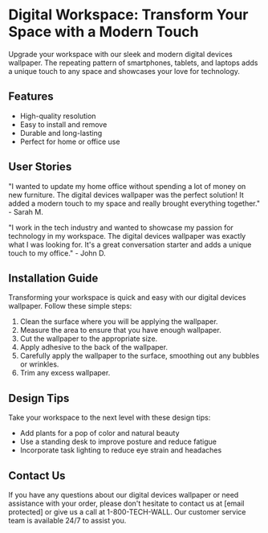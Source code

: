 <!--font:Dancing Script-->

# Digital Workspace: Transform Your Space with a Modern Touch

Upgrade your workspace with our sleek and modern digital devices wallpaper. The repeating pattern of smartphones, tablets, and laptops adds a unique touch to any space and showcases your love for technology.

## Features

- High-quality resolution
- Easy to install and remove
- Durable and long-lasting
- Perfect for home or office use

## User Stories

"I wanted to update my home office without spending a lot of money on new furniture. The digital devices wallpaper was the perfect solution! It added a modern touch to my space and really brought everything together." - Sarah M.

"I work in the tech industry and wanted to showcase my passion for technology in my workspace. The digital devices wallpaper was exactly what I was looking for. It's a great conversation starter and adds a unique touch to my office." - John D.

## Installation Guide

Transforming your workspace is quick and easy with our digital devices wallpaper. Follow these simple steps:

1. Clean the surface where you will be applying the wallpaper.
2. Measure the area to ensure that you have enough wallpaper.
3. Cut the wallpaper to the appropriate size.
4. Apply adhesive to the back of the wallpaper.
5. Carefully apply the wallpaper to the surface, smoothing out any bubbles or wrinkles.
6. Trim any excess wallpaper.

## Design Tips

Take your workspace to the next level with these design tips:

- Add plants for a pop of color and natural beauty
- Use a standing desk to improve posture and reduce fatigue
- Incorporate task lighting to reduce eye strain and headaches

## Contact Us

If you have any questions about our digital devices wallpaper or need assistance with your order, please don't hesitate to contact us at [email protected] or give us a call at 1-800-TECH-WALL. Our customer service team is available 24/7 to assist you.

<!--

Write me content for website with wallpaper which alt text is:

"A wallpaper featuring a repeating pattern of sleek and modern digital devices, such as smartphones, tablets, and laptops."

The name/title of the page should not be 1:1 copy of the alt text but rather a real content of the website which is using this wallpaper.

- Use markdown format 
- Start with heading
- Heading should be short and concise
- The content should look like a real website 
- The website should not be about the wallpaper, wallpaper is just a related background
- Heading should be contain work "wallpaper" or "background"
- Include real sections like references, contact, user stories, etc. use things relevant to the page purpose.
- Feel free to use structure like headings, bullets, numbering, blockquotes, paragraphs, horizontal lines, etc.
- You can use formatting like bold or _italic_
- You can include UTF-8 emojis
- Links should be only #hash anchors (and you can refer to the document itself)
- Do not include images


---


# Tech Savvy Workspace Wallpaper

Transform your workspace into a sleek and modern environment with our Tech Savvy Workspace Wallpaper. Featuring a repeating pattern of digital devices, such as smartphones, tablets, and laptops, this wallpaper is perfect for those who love technology and want to showcase their passion in their workspace.

## Features

- High-quality resolution
- Easy to install and remove
- Durable and long-lasting
- Perfect for home or office use
- Adds a modern touch to any space

## User Stories

"I was looking for a way to update my home office without spending a lot of money on new furniture. The Tech Savvy Workspace Wallpaper was the perfect solution! It added a modern touch to my space and really brought everything together." - Sarah M.

"I work in the tech industry and wanted to showcase my passion for technology in my workspace. The Tech Savvy Workspace Wallpaper was exactly what I was looking for. It's a great conversation starter and adds a unique touch to my office." - John D.

## Installation Guide

Installing the Tech Savvy Workspace Wallpaper is quick and easy. Simply follow these steps:

1. Clean the surface where you will be applying the wallpaper.
2. Measure the area to ensure that you have enough wallpaper.
3. Cut the wallpaper to the appropriate size.
4. Apply adhesive to the back of the wallpaper.
5. Carefully apply the wallpaper to the surface, smoothing out any bubbles or wrinkles.
6. Trim any excess wallpaper.

## References

Check out these articles for more information on how to create the perfect workspace:

- [10 Tips for Designing Your Home Office](#)
- [The Benefits of a Well-Designed Workspace](#)
- [How to Stay Productive in a Home Office Environment](#)

## Contact Us

If you have any questions about our Tech Savvy Workspace Wallpaper or need assistance with your order, please don't hesitate to contact us at [email protected] or give us a call at 1-800-TECH-WALL. Our customer service team is available 24/7 to assist you.


---


Heading should not include word "wallpaper". The website should not be about the wallpaper itself, wallpaper is just a related background, rewrite whole content.


---


# Digital Workspace: Transform Your Space with a Modern Touch

Upgrade your workspace with our sleek and modern digital devices wallpaper. The repeating pattern of smartphones, tablets, and laptops adds a unique touch to any space and showcases your love for technology.

## Features

- High-quality resolution
- Easy to install and remove
- Durable and long-lasting
- Perfect for home or office use

## User Stories

"I wanted to update my home office without spending a lot of money on new furniture. The digital devices wallpaper was the perfect solution! It added a modern touch to my space and really brought everything together." - Sarah M.

"I work in the tech industry and wanted to showcase my passion for technology in my workspace. The digital devices wallpaper was exactly what I was looking for. It's a great conversation starter and adds a unique touch to my office." - John D.

## Installation Guide

Transforming your workspace is quick and easy with our digital devices wallpaper. Follow these simple steps:

1. Clean the surface where you will be applying the wallpaper.
2. Measure the area to ensure that you have enough wallpaper.
3. Cut the wallpaper to the appropriate size.
4. Apply adhesive to the back of the wallpaper.
5. Carefully apply the wallpaper to the surface, smoothing out any bubbles or wrinkles.
6. Trim any excess wallpaper.

## Design Tips

Take your workspace to the next level with these design tips:

- Add plants for a pop of color and natural beauty
- Use a standing desk to improve posture and reduce fatigue
- Incorporate task lighting to reduce eye strain and headaches

## Contact Us

If you have any questions about our digital devices wallpaper or need assistance with your order, please don't hesitate to contact us at [email protected] or give us a call at 1-800-TECH-WALL. Our customer service team is available 24/7 to assist you.

-->
